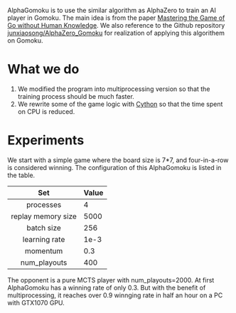 AlphaGomoku is to use the similar algorithm as AlphaZero to train an AI player in Gomoku.
The main idea is from the paper [Mastering the Game of Go without Human Knowledge](https://www.nature.com/articles/nature24270). We also reference to the Github repository [junxiaosong/AlphaZero_Gomoku](https://github.com/junxiaosong/AlphaZero_Gomoku) for realization of applying this algorithem on Gomoku.

# What we do

1. We modified the program into multiprocessing version so that the training process should be much faster.
2. We rewrite some of the game logic with [Cython](http://cython.org) so that the time spent on CPU is reduced.


# Experiments

We start with a simple game where the board size is 7*7, and four-in-a-row is considered winning. The configuration of this AlphaGomoku is listed in the table.

|Set               | Value   |
|:----------------:|:--------|
|processes         |4        |
|replay memory size|5000     |
|batch size        |256      |
|learning rate     |1e-3     |
|momentum          |0.3      |
|num_playouts      |400      |

The opponent is a pure MCTS player with num_playouts=2000.
At first AlphaGomoku has a winning rate of only 0.3. But with the benefit of multiprocessing, it reaches over 0.9 winnging rate in half an hour on a PC with GTX1070 GPU.

